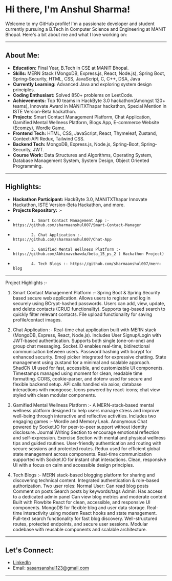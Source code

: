 # Hi there, I'm Anshul Sharma! 

Welcome to my GitHub profile! I'm a passionate developer and student currently pursuing a B.Tech in Computer Science and Engineering at MANIT Bhopal. Here's a bit about me and what I love working on:

---

## About Me:
- **Education:** Final Year, B.Tech in CSE at MANIT Bhopal.
- **Skills:** MERN Stack (MongoDB, Express.js, React, Node.js), Spring Boot, Spring-Security, HTML, CSS, JavaScript, C, C++, DSA, Java
- **Currently Learning:** Advanced Java and exploring system design principles.
- **Coding Enthusiast:** Solved 850+ problems on LeetCode.
- **Achievements:** Top 10 teams in HackByte 3.0 hackathon(Amongst 120+ teams), Innovate Award in MANITXThapar hackathon, Special Mention in ISTE Version-Beta hackathon.
- **Projects:** Smart Contact Management Platform, Chat Application, Gamified Mental Wellness Platform, Blogs App, E-commerce Website (Ecomzy), Wordle Game.
- **Frontend Tech:** HTML, CSS, JavaScript, React, Thymeleaf, Zustand, Context-API Redux, Tailwind CSS.
- **Backend Tech:** MongoDB, Express.js, Node.js, Spring-Boot, Spring-Security, JWT.
- **Course Work:** Data Structures and Algorithms, Operating System, Database Management System, System Design, Object Oriented Programming.
---

##  Highlights:
- **Hackathon Participant:** HackByte 3.0, MANITXThapar Innovate Hackathon, ISTE Version-Beta Hackathon, and more.
- **Projects Repository:** :-
-             1. Smart Contact Management App :- https://github.com/sharmaanshul007/Smart-Contact-Manager
-             2. Chat Application :- https://github.com/sharmaanshul007/Chat-App
-             3. Gamified Mental Wellness Platform :- https://github.com/Abhinavchawda/beta_15_ps_2 ( Hackathon Project)
-             4. Tech Blogs :- https://github.com/sharmaanshul007/mern-blog

---

Project Highlights :-
1. Smart Contact Management Platform :-
       Spring Boot & Spring Security based secure web application.
       Allows users to register and log in securely using BCrypt-hashed passwords.
       Users can add, view, update, and delete contacts (CRUD functionality).
       Supports tag-based search to quickly filter relevant contacts.
       File upload functionality for saving profile/contact images.
   
2. Chat Application :-
        Real-time chat application built with MERN stack (MongoDB, Express, React, Node.js).
        Includes User Signup/Login with JWT-based authentication.
        Supports both single (one-on-one) and group chat messaging.
        Socket.IO enables real-time, bidirectional communication between users.
        Password hashing with bcrypt for enhanced security.
        Emoji picker integrated for expressive chatting.
        State management using zustand for a minimal and scalable approach.
        ShadCN UI used for fast, accessible, and customizable UI components.
        Timestamps managed using moment for clean, readable time formatting.
        CORS, cookie-parser, and dotenv used for secure and flexible backend setup.
        API calls handled via axios; database interactions with mongoose.
        Icons powered by react-icons; chat view styled with clean modular components.

3. Gamified Mental Wellness Platform :-
        A MERN-stack-based mental wellness platform designed to help users manage stress and improve well-being through interactive and reflective activities.
        Includes two engaging games :- Wordle and Memory Leak.
        Anonymous Chat powered by Socket.IO for peer-to-peer support without identity disclosure.
        Journal Writing Section to encourage emotional reflection and self-expression.
        Exercise Section with mental and physical wellness tips and guided routines.
        User-friendly authentication and routing with secure sessions and protected routes.
        Redux used for efficient global state management across components.
        Real-time communication supported with Socket.IO for instant chat interactions.
        Clean, responsive UI with a focus on calm and accessible design principles.

4. Tech Blogs :-
      MERN stack-based blogging platform for sharing and discovering technical content.
      Integrated authentication & role-based authorization.
      Two user roles:
      Normal User:
         Can read blog posts
         Comment on posts
         Search posts by keywords/tags
      Admin:
         Has access to a dedicated admin panel
         Can view blog metrics and moderate content
      Built with Flowbite React for clean, accessible, and responsive UI components.
      MongoDB for flexible blog and user data storage.
      Real-time interactivity using modern React hooks and state management.
      Full-text search functionality for fast blog discovery.
      Well-structured routes, protected endpoints, and secure user sessions.
      Modular codebase with reusable components and scalable architecture.



---


## Let's Connect:
- [LinkedIn]([https://www.linkedin.com/in/anshul-sharma/](https://www.linkedin.com/in/anshul-sharma-917141253))
- Email: sasansanshul123@gmail.com

---
